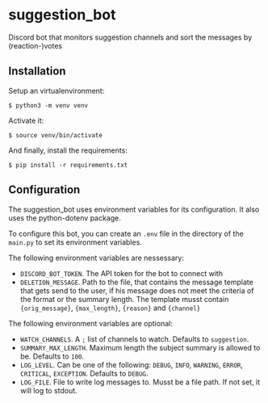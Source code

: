 # suggestion_bot

Discord bot that monitors suggestion channels and sort the messages by (reaction-)votes

## Installation

Setup an virtualenvironment:

```
$ python3 -m venv venv
```

Activate it:

```
$ source venv/bin/activate
```

And finally, install the requirements:

```
$ pip install -r requirements.txt
```

## Configuration

The suggestion_bot uses environment variables for its configuration. It also
uses the python-dotenv package.

To configure this bot, you can create an `.env` file in the directory of the
`main.py` to set its environment variables.

The following environment variables are nessessary:

* `DISCORD_BOT_TOKEN`. The API token for the bot to connect with
* `DELETION_MESSAGE`. Path to the file, that contains the message template that
  gets send to the user, if his message does not meet the criteria of the format
  or the summary length. The template musst contain `{orig_message}`,
  `{max_length}`, `{reason}` and `{channel}`

The following environment variables are optional:

* `WATCH_CHANNELS`. A `;` list of channels to watch. Defaults to `suggestion`.
* `SUMMARY_MAX_LENGTH`. Maximum length the subject summary is allowed to be. Defaults to `100`.
* `LOG_LEVEL`. Can be one of the following: `DEBUG`, `INFO`, `WARNING`, `ERROR`, `CRITICAL`, `EXCEPTION`. Defaults to `DEBUG`.
* `LOG_FILE`. File to write log messages to. Musst be a file path. If not set, it will log to stdout.
